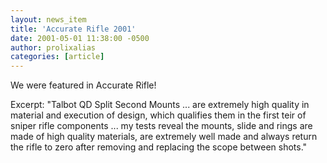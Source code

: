 ```yaml
---
layout: news_item
title: 'Accurate Rifle 2001'
date: 2001-05-01 11:38:00 -0500
author: prolixalias
categories: [article]
---
```


We were featured in Accurate Rifle!

Excerpt:
"Talbot QD Split Second Mounts ... are extremely high quality in material and execution of design, which qualifies them in the first teir of sniper rifle components ... my tests reveal the mounts, slide and rings are made of high quality materials, are extremely well made and always return the rifle to zero after removing and replacing the scope between shots."
